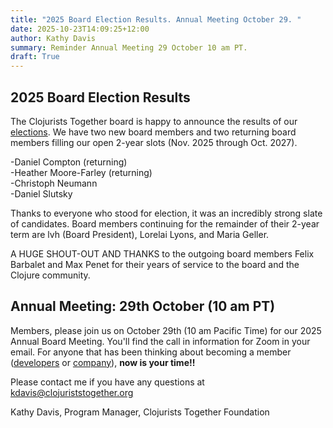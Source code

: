 ```yaml
---
title: "2025 Board Election Results. Annual Meeting October 29. "
date: 2025-10-23T14:09:25+12:00
author: Kathy Davis
summary: Reminder Annual Meeting 29 October 10 am PT.
draft: True
---
```


## 2025 Board Election Results  
The Clojurists Together board is happy to announce the results of our [elections](https://www.clojuriststogether.org/news/2025-board-nominations-time-to-vote/). We have two new board members and two returning board members filling our open 2-year slots (Nov. 2025 through Oct. 2027).  

-Daniel Compton (returning)  
-Heather Moore-Farley (returning)  
-Christoph Neumann  
-Daniel Slutsky  

Thanks to everyone who stood for election, it was an incredibly strong slate of candidates. Board members continuing for the remainder of their 2-year term are  lvh (Board President), Lorelai Lyons, and Maria Geller.  

A HUGE SHOUT-OUT AND THANKS to the outgoing board members Felix Barbalet and Max Penet for their years of service to the board and the Clojure community.  
 

## Annual Meeting: 29th October (10 am PT)  
Members, please join us on October 29th (10 am Pacific Time) for our 2025 Annual Board Meeting. You'll find the call in information for Zoom in your email. For anyone that has been thinking about becoming a member ([developers](https://www.clojuriststogether.org/developers/) or [company](https://www.clojuriststogether.org/companies/)), **now is your time!!**   

Please contact me if you have any questions at kdavis@clojuriststogether.org  

Kathy Davis, Program Manager, Clojurists Together Foundation  
